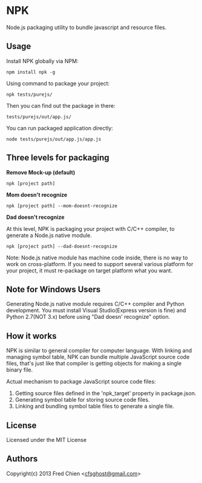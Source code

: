 NPK
===

Node.js packaging utility to bundle javascript and resource files.

Usage
-

Install NPK globally via NPM:

    npm install npk -g

Using command to package your project:

    npk tests/purejs/

Then you can find out the package in there:

    tests/purejs/out/app.js/

You can run packaged application directly:

    node tests/purejs/out/app.js/app.js

Three levels for packaging
-

__Remove Mock-up (default)__

    npk [project path]

__Mom doesn't recognize__

    npk [project path] --mom-doesnt-recognize

__Dad doesn't recognize__

At this level, NPK is packaging your project with C/C++ compiler, to generate a Node.js native module.

    npk [project path] --dad-doesnt-recognize

Note: Node.js native module has machine code inside, there is no way to work on cross-platform. If you need to support several various platform for your project, it must re-package on target platform what you want.

Note for Windows Users
-

Generating Node.js native module requires C/C++ compiler and Python development. You must install Visual Studio(Express version is fine) and Python 2.7(NOT 3.x) before using "Dad doesn' recognize" option.

How it works
-

NPK is similar to general compiler for computer language. With linking and managing symbol table, NPK can bundle multiple JavaScript source code files, that's just like that compiler is getting objects for making a single binary file.

Actual mechanism to package JavaScript source code files:

1. Getting source files defined in the 'npk_target' property in package.json.
2. Generating symbol table for storing source code files.
3. Linking and bundling symbol table files to generate a single file.

License
-
Licensed under the MIT License

Authors
-
Copyright(c) 2013 Fred Chien <<cfsghost@gmail.com>>
